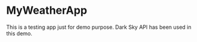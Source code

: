 # MyWeatherApp
This is a testing app just for demo purpose.
Dark Sky API has been used in this demo.
